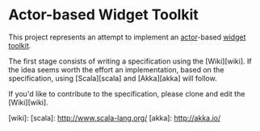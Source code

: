 Actor-based Widget Toolkit
==========================

This project represents an attempt to implement an [actor][actor-model]-based
[widget toolkit][widget-toolkit].

The first stage consists of writing a specification using the [Wiki][wiki]. If
the idea seems worth the effort an implementation, based on the specification,
using [Scala][scala] and [Akka][akka] will follow.

If you'd like to contribute to the specification, please clone and edit the
[Wiki][wiki].


[actor-model]: http://en.wikipedia.org/wiki/Actor_model
[widget-toolkit]: http://en.wikipedia.org/wiki/Widget_toolkit
[wiki]: 
[scala]: http://www.scala-lang.org/
[akka]: http://akka.io/

